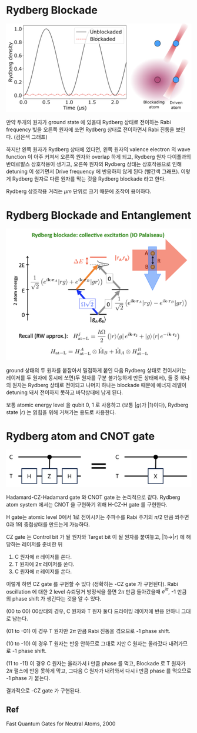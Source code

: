 # Rydberg Blockade

![](./img/rydbergBlock.png)

만약 두개의 원자가 ground state 에 있을때 Rydberg 상태로 전이하는 Rabi frequency 빛을 오른쪽 원자에 쏘면 Rydberg 상태로 전이하면서 Rabi 진동을 보인다. (검은색 그래프)

하지만 왼쪽 원자가 Rydberg 상태에 있다면, 왼쪽 원자의 valence electron 의 wave function 이 아주 커져서 오른쪽 원자와 overlap 하게 되고, Rydberg 원자 다이폴과의 반데르발스 상호작용이 생기고, 오른쪽 원자의 Rydberg 상태는 상호작용으로 인해 detuning 이 생기면서 Drive frequency 에 반응하지 않게 된다 (빨간색 그래프). 이렇게 Rydberg 원자로 다른 원자를 막는 것을 Rydberg blockade 라고 한다.

Rydberg 상호작용 거리는 $\mu m$ 단위로 크기 때문에 조작이 용이하다.

# Rydberg Blockade and Entanglement

![](./img/rydbergEntanglement.png)

ground 상태의 두 원자를 붙잡아서 밀접하게 붙인 다음 Rydberg 상태로 전이시키는 레이저를 두 원자에 동시에 쏘면(두 원자를 구분 불가능하게 만든 상태에서), 둘 중 하나의 원자는 Rydberg 상태로 전이되고 나머지 하나는 blockade 때문에 에너지 레벨이 detuning 돼서 전이하지 못하고 바닥상태에 남게 된다. 

보통 atomic energy level 을 qubit 0, 1 로 사용하고 (보통 $|g\rangle$가 $|1\rangle$이다), Rydberg state $|r\rangle$ 는 얽힘을 위해 거쳐가는 용도로 사용한다.

# Rydberg atom and CNOT gate

![](./img/HCzH.png)

Hadamard-CZ-Hadamard gate 와 CNOT gate 는 논리적으로 같다. Rydberg atom system 에서는 CNOT 을 구현하기 위해 H-CZ-H gate 를 구현한다.

H gate는 atomic level 0에서 1로 전이시키는 주파수를 Rabi 주기의 $\pi/2$ 만큼 쏴주면 0과 1의 중첩상태를 만드는게 가능하다.

CZ gate 는 Control bit 가 될 원자와 Target bit 이 될 원자를 붙여놓고, $|1\rangle \rightarrow |r\rangle$ 에 해당하는 레이저를 준비한 뒤

1. C 원자에 $\pi$ 레이저를 쏜다.
2. T 원자에 $2\pi$ 레이저를 쏜다.
3. C 원자에 $\pi$ 레이저를 쏜다.

이렇게 하면 CZ gate 를 구현할 수 있다 (정확히는 -CZ gate 가 구현된다). Rabi oscillation 에 대한 2 level 슈뢰딩거 방정식을 풀면 $2\pi$ 만큼 돌아갔을때 $e^{i\pi}$, -1 만큼의 phase shift 가 생긴다는 것을 알 수 있다.

(00 to 00) 00상태의 경우, C 원자와 T 원자 둘다 드라이빙 레이저에 반응 안하니 그대로 남는다. 

(01 to -01) 이 경우 T 원자만 $2\pi$ 만큼 Rabi 진동을 겪으므로 -1 phase shift.

(10 to -10) 이 경우 T 원자는 반응 안하므로 그대로 지만 C 원자는 올라갔다 내려가므로 -1 phase shift.

(11 to -11) 이 경우 C 원자는 올라가서 i 만큼 phase 를 먹고, Blockade 로 T 원자가 $2\pi$ 펄스에 반응 못하게 막고, 그다음 C 원자가 내려와서 다시 i 만큼 phase 를 먹으므로 -1 phase 가 붙는다.

결과적으로 -CZ gate 가 구현된다.



## Ref

Fast Quantum Gates for Neutral Atoms, 2000